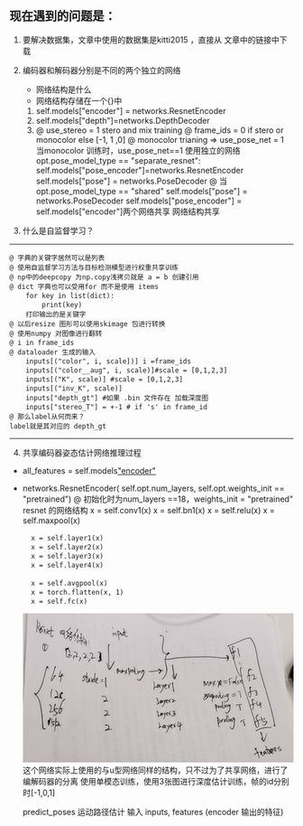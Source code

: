 <!--
 * @Author: your name
 * @Date: 2019-12-23 22:57:00
 * @LastEditTime : 2019-12-26 21:47:14
 * @LastEditors  : Please set LastEditors
 * @Description: In User Settings Edit
 * @FilePath: \monodepth2\coderead\train.md
 -->
 现在遇到的问题是：
 ---
1. 要解决数据集，文章中使用的数据集是kitti2015 ，直接从 文章中的链接中下载
2. 编码器和解码器分别是不同的两个独立的网络
    - 网络结构是什么
    - 网络结构存储在一个{}中
    1. self.models["encoder"] = networks.ResnetEncoder
    2. self.models["depth"]=networks.DepthDecoder
    3.  @ use_stereo = 1 stero and mix training
        @ frame_ids = 0  if stero or  monocolor else [-1, 1 ,0] 
        @ monocolor trianing => use_pose_net = 1
          当monocolor 训练时，use_pose_net==1
          使用独立的网络 opt.pose_model_type == "separate_resnet":
          self.models["pose_encoder"]=networks.ResnetEncoder
          self.models["pose"] = networks.PoseDecoder
        @ 当opt.pose_model_type == "shared"
            self.models["pose"] = networks.PoseDecoder 
            self.models["pose_encoder"] = self.models["encoder"]两个网络共享
    网络结构共享
    

3. 什么是自监督学习？
---
    @ 字典的关键字居然可以是列表
    @ 使用自监督学习方法与目标检测模型进行权重共享训练
    @ np中的deepcopy 为np.copy浅拷贝就是 a = b 创建引用
    @ dict 字典也可以受用for 而不是使用 items 
        for key in list(dict):
            print(key)
        打印输出的是关键字
    @ 以后resize 图形可以使用skimage 包进行转换
    @ 使用numpy 对图像进行翻转
    @ i in frame_ids 
    @ dataloader 生成的输入
        inputs[("color", i, scale])] i =frame_ids
        inputs[("color__aug", i, scale)]#scale = [0,1,2,3]
        inputs[("K", scale)] #scale = [0,1,2,3]
        inputs[("inv_K", scale)]
        inputs["depth_gt"] #如果 .bin 文件存在 加载深度图
        inputs["stereo_T"] = +-1 # if 's' in frame_id
    @ 那么label从何而来？
    label就是其对应的 depth_gt
---

4. 共享编码器姿态估计网络推理过程
- all_features = self.models["encoder"](all_color_aug)
- networks.ResnetEncoder(
            self.opt.num_layers, self.opt.weights_init == "pretrained")
     @ 初始化时为num_layers ==18，weights_init = "pretrained"
     resnet 的网络结构
        x = self.conv1(x)
        x = self.bn1(x)
        x = self.relu(x)
        x = self.maxpool(x)

        x = self.layer1(x)
        x = self.layer2(x)
        x = self.layer3(x)
        x = self.layer4(x)

        x = self.avgpool(x)
        x = torch.flatten(x, 1)
        x = self.fc(x)
    ![image](./resnet2.jpg)
    这个网络实际上使用的与u型网络同样的结构，只不过为了共享网络，进行了编解码器的分离
使用单模态训练，使用3张图进行深度估计训练，帧的id分别时[-1,0,1]

    predict_poses 运动路径估计
    输入 inputs, features (encoder 输出的特征)
    